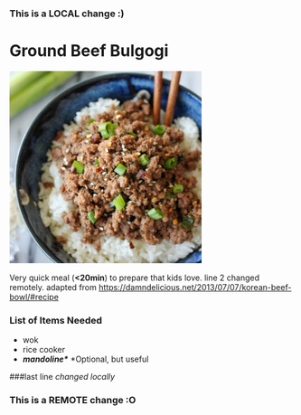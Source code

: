 ### This is a LOCAL change :)
# __Ground Beef Bulgogi__

![Ground Beef Bulgogi Image](recipe.png)

Very quick meal (__<20min__) to prepare that kids love. line 2 changed remotely.
adapted from https://damndelicious.net/2013/07/07/korean-beef-bowl/#recipe

### List of Items Needed
- wok
- rice cooker
- ___mandoline\*___ \*Optional, but useful 

###last line _changed locally_
### This is a REMOTE change :O
